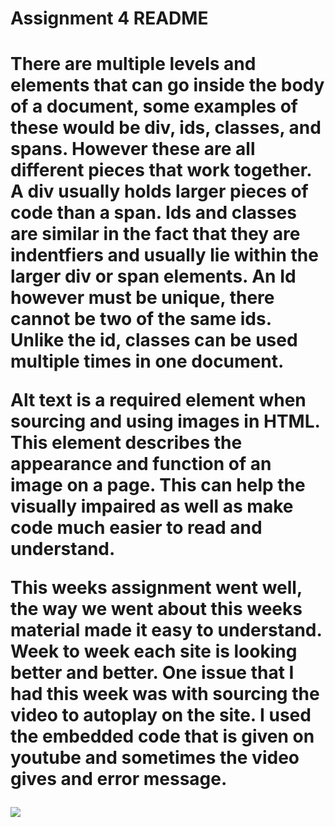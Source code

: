 <h1> Assignment 4 README <h1/>
<p>There are multiple levels and elements that can go inside the body of a document, some examples of these would be div, ids, classes, and spans. However these are all different pieces that work together. A div usually holds larger pieces of code than a span. Ids and classes are similar in the fact that they are indentfiers and usually lie within the larger div or span elements. An Id however must be unique, there cannot be two of the same ids. Unlike the id, classes can be used multiple times in one document.<p/>
<p> Alt text is a required element when sourcing and using images in HTML. This element describes the appearance and function of an image on a page. This can help the visually impaired as well as make code much easier to read and understand.<p/>
<p>This weeks assignment went well, the way we went about this weeks material made it easy to understand. Week to week each site is looking better and better. One issue that I had this week was with sourcing the video to autoplay on the site. I used the embedded code that is given on youtube and sometimes the video gives and error message.
  <p/>
  <img src="./images/assignment-4.jpeg" />
